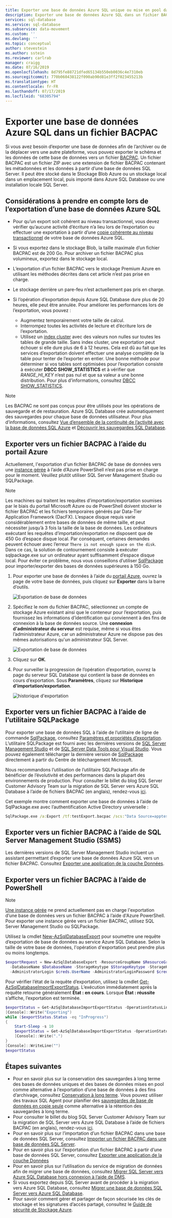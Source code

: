 ```yaml
---
title: Exporter une base de données Azure SQL unique ou mise en pool dans un fichier BACPAC | Microsoft Docs
description: Exporter une base de données Azure SQL dans un fichier BACPAC à l’aide du portail Azure
services: sql-database
ms.service: sql-database
ms.subservice: data-movement
ms.custom: ''
ms.devlang: ''
ms.topic: conceptual
author: stevestein
ms.author: sstein
ms.reviewer: carlrab
manager: craigg
ms.date: 07/16/2019
ms.openlocfilehash: 8d795fe88721dfed65134b550eb0036c4e7310eb
ms.sourcegitcommit: 770b060438122f090ab90d81e3ff2f023455213b
ms.translationtype: HT
ms.contentlocale: fr-FR
ms.lasthandoff: 07/17/2019
ms.locfileid: "68305794"
---
```

# <a name="export-an-azure-sql-database-to-a-bacpac-file"></a>Exporter une base de données Azure SQL dans un fichier BACPAC

Si vous avez besoin d’exporter une base de données afin de l’archiver ou de la déplacer vers une autre plateforme, vous pouvez exporter le schéma et les données de cette base de données vers un fichier [BACPAC](https://msdn.microsoft.com/library/ee210546.aspx#Anchor_4). Un fichier BACPAC est un fichier ZIP avec une extension de fichier BACPAC contenant les métadonnées et les données à partir d’une base de données SQL Server. Il peut être stocké dans le Stockage Blob Azure ou un stockage local dans un emplacement local, puis importé dans Azure SQL Database ou une installation locale SQL Server.

## <a name="considerations-when-exporting-an-azure-sql-database"></a>Considérations à prendre en compte lors de l’exportation d’une base de données Azure SQL

- Pour qu’un export soit cohérent au niveau transactionnel, vous devez vérifier qu’aucune activité d’écriture n’a lieu lors de l’exportation ou effectuer une exportation à partir d’une [copie cohérente au niveau transactionnel](sql-database-copy.md) de votre base de données Azure SQL.
- Si vous exportez dans le stockage Blob, la taille maximale d’un fichier BACPAC est de 200 Go. Pour archiver un fichier BACPAC plus volumineux, exportez dans le stockage local.
- L’exportation d’un fichier BACPAC vers le stockage Premium Azure en utilisant les méthodes décrites dans cet article n’est pas prise en charge.
- Le stockage derrière un pare-feu n’est actuellement pas pris en charge.
- Si l’opération d’exportation depuis Azure SQL Database dure plus de 20 heures, elle peut être annulée. Pour améliorer les performances lors de l’exportation, vous pouvez :

  - Augmentez temporairement votre taille de calcul.
  - Interrompez toutes les activités de lecture et d’écriture lors de l’exportation.
  - Utilisez un [index cluster](https://msdn.microsoft.com/library/ms190457.aspx) avec des valeurs non nulles sur toutes les tables de grande taille. Sans index cluster, une exportation peut échouer si elle dure plus de 6 à 12 heures. Cela est dû au fait que les services d’exportation doivent effectuer une analyse complète de la table pour tenter de l’exporter en entier. Une bonne méthode pour déterminer si vos tables sont optimisées pour l’exportation consiste à exécuter **DBCC SHOW_STATISTICS** et à vérifier que *RANGE_HI_KEY* n’est pas nul et que sa valeur a une bonne distribution. Pour plus d’informations, consultez [DBCC SHOW_STATISTICS](https://msdn.microsoft.com/library/ms174384.aspx).

> [!NOTE]
> Les BACPAC ne sont pas conçus pour être utilisés pour les opérations de sauvegarde et de restauration. Azure SQL Database crée automatiquement des sauvegardes pour chaque base de données utilisateur. Pour plus d’informations, consultez [Vue d’ensemble de la continuité de l’activité avec la base de données SQL Azure](sql-database-business-continuity.md) et [Découvrir les sauvegardes SQL Database](sql-database-automated-backups.md).

## <a name="export-to-a-bacpac-file-using-the-azure-portal"></a>Exporter vers un fichier BACPAC à l’aide du portail Azure

Actuellement, l'exportation d'un fichier BACPAC de base de données vers une [instance gérée](sql-database-managed-instance.md) à l’aide d’Azure PowerShell n’est pas prise en charge pour le moment. Veuillez plutôt utiliser SQL Server Management Studio ou SQLPackage.

> [!NOTE]
> Les machines qui traitent les requêtes d’importation/exportation soumises par le biais du portail Microsoft Azure ou de PowerShell doivent stocker le fichier BACPAC et les fichiers temporaires générés par Data-Tier Application Framework (DacFX). L’espace disque requis varie considérablement entre bases de données de même taille, et peut nécessiter jusqu’à 3 fois la taille de la base de données. Les ordinateurs exécutant les requêtes d’importation/exportation ne disposent que de 450 Go d’espace disque local. Par conséquent, certaines demandes peuvent échouer avec l’erreur `There is not enough space on the disk`. Dans ce cas, la solution de contournement consiste à exécuter sqlpackage.exe sur un ordinateur ayant suffisamment d’espace disque local. Pour éviter ce problème, nous vous conseillons d’utiliser [SqlPackage](#export-to-a-bacpac-file-using-the-sqlpackage-utility) pour importer/exporter des bases de données supérieures à 150 Go.

1. Pour exporter une base de données à l’aide du [portail Azure](https://portal.azure.com), ouvrez la page de votre base de données, puis cliquez sur **Exporter** dans la barre d’outils.

   ![Exportation de base de données](./media/sql-database-export/database-export1.png)

2. Spécifiez le nom du fichier BACPAC, sélectionnez un compte de stockage Azure existant ainsi que le conteneur pour l’exportation, puis fournissez les informations d’identification qui conviennent à des fins de connexion à la base de données source. Une **connexion d'administrateur du serveur** est requise, même si vous êtes l’administrateur Azure, car un administrateur Azure ne dispose pas des mêmes autorisations qu'un administrateur SQL Server.

    ![Exportation de base de données](./media/sql-database-export/database-export2.png)

3. Cliquez sur **OK**.

4. Pour surveiller la progression de l’opération d’exportation, ouvrez la page du serveur SQL Database qui contient la base de données en cours d’exportation. Sous **Paramètres**, cliquez sur **Historique d'importation/exportation**.

   ![historique d'exportation](./media/sql-database-export/export-history.png)

## <a name="export-to-a-bacpac-file-using-the-sqlpackage-utility"></a>Exporter vers un fichier BACPAC à l’aide de l’utilitaire SQLPackage

Pour exporter une base de données SQL à l’aide de l’utilitaire de ligne de commande [SqlPackage](https://docs.microsoft.com/sql/tools/sqlpackage), consultez [Paramètres et propriétés d’exportation](https://docs.microsoft.com/sql/tools/sqlpackage#export-parameters-and-properties). L’utilitaire SQLPackage est fourni avec les dernières versions de [SQL Server Management Studio](https://msdn.microsoft.com/library/mt238290.aspx) et de [SQL Server Data Tools pour Visual Studio](https://msdn.microsoft.com/library/mt204009.aspx). Vous pouvez également télécharger la dernière version de [SqlPackage](https://www.microsoft.com/download/details.aspx?id=53876) directement à partir du Centre de téléchargement Microsoft.

Nous recommandons l’utilisation de l’utilitaire SQLPackage afin de bénéficier de l’évolutivité et des performances dans la plupart des environnements de production. Pour consulter le billet du blog SQL Server Customer Advisory Team sur la migration de SQL Server vers Azure SQL Database à l’aide de fichiers BACPAC (en anglais), rendez-vous [ici](https://blogs.msdn.microsoft.com/sqlcat/20../../migrating-from-sql-server-to-azure-sql-database-using-bacpac-files/).

Cet exemple montre comment exporter une base de données à l’aide de SqlPackage.exe avec l’authentification Active Directory universelle :

```cmd
SqlPackage.exe /a:Export /tf:testExport.bacpac /scs:"Data Source=apptestserver.database.windows.net;Initial Catalog=MyDB;" /ua:True /tid:"apptest.onmicrosoft.com"
```

## <a name="export-to-a-bacpac-file-using-sql-server-management-studio-ssms"></a>Exporter vers un fichier BACPAC à l’aide de SQL Server Management Studio (SSMS)

Les dernières versions de SQL Server Management Studio incluent un assistant permettant d’exporter une base de données Azure SQL vers un fichier BACPAC. Consultez [Exporter une application de la couche Données](https://docs.microsoft.com/sql/relational-databases/data-tier-applications/export-a-data-tier-application).

## <a name="export-to-a-bacpac-file-using-powershell"></a>Exporter vers un fichier BACPAC à l’aide de PowerShell

> [!NOTE]
> [Une instance gérée](sql-database-managed-instance.md) ne prend actuellement pas en charge l'exportation d’une base de données vers un fichier BACPAC à l’aide d'Azure PowerShell. Pour exporter une instance gérée vers un fichier BACPAC, utilisez SQL Server Management Studio ou SQLPackage.

Utilisez la cmdlet [New-AzSqlDatabaseExport](/powershell/module/az.sql/new-azsqldatabaseexport) pour soumettre une requête d’exportation de base de données au service Azure SQL Database. Selon la taille de votre base de données, l'opération d'exportation peut prendre plus ou moins longtemps.

```powershell
$exportRequest = New-AzSqlDatabaseExport -ResourceGroupName $ResourceGroupName -ServerName $ServerName `
  -DatabaseName $DatabaseName -StorageKeytype $StorageKeytype -StorageKey $StorageKey -StorageUri $BacpacUri `
  -AdministratorLogin $creds.UserName -AdministratorLoginPassword $creds.Password
```

Pour vérifier l’état de la requête d’exportation, utilisez la cmdlet [Get-AzSqlDatabaseImportExportStatus](/powershell/module/az.sql/get-azsqldatabaseimportexportstatus). L’exécution immédiatement après la requête retourne généralement **État : en cours**. Lorsque **État : réussite** s’affiche, l’exportation est terminée.

```powershell
$exportStatus = Get-AzSqlDatabaseImportExportStatus -OperationStatusLink $exportRequest.OperationStatusLink
[Console]::Write("Exporting")
while ($exportStatus.Status -eq "InProgress")
{
    Start-Sleep -s 10
    $exportStatus = Get-AzSqlDatabaseImportExportStatus -OperationStatusLink $exportRequest.OperationStatusLink
    [Console]::Write(".")
}
[Console]::WriteLine("")
$exportStatus
```

## <a name="next-steps"></a>Étapes suivantes

- Pour en savoir plus sur la conservation des sauvegardes à long terme des bases de données uniques et des bases de données mises en pool comme alternative à l’exportation d’une base de données à des fins d’archivage, consultez [Conservation à long terme](sql-database-long-term-retention.md). Vous pouvez utiliser des travaux SQL Agent pour planifier des [sauvegardes de base de données en copie seule](https://docs.microsoft.com/sql/relational-databases/backup-restore/copy-only-backups-sql-server) comme alternative à la rétention des sauvegardes à long terme.
- Pour consulter le billet du blog SQL Server Customer Advisory Team sur la migration de SQL Server vers Azure SQL Database à l’aide de fichiers BACPAC (en anglais), rendez-vous [ici](https://blogs.msdn.microsoft.com/sqlcat/2016/10/20/migrating-from-sql-server-to-azure-sql-database-using-bacpac-files/).
- Pour en savoir plus sur l’importation d’un fichier BACPAC dans une base de données SQL Server, consultez [Importer un fichier BACPAC dans une base de données SQL Server](https://msdn.microsoft.com/library/hh710052.aspx).
- Pour en savoir plus sur l’exportation d’un fichier BACPAC à partir d’une base de données SQL Server, consultez [Exporter une application de la couche Données](https://docs.microsoft.com/sql/relational-databases/data-tier-applications/export-a-data-tier-application)
- Pour en savoir plus sur l’utilisation du service de migration de données afin de migrer une base de données, consultez [Migrer SQL Server vers Azure SQL Database hors connexion à l’aide de DMS](../dms/tutorial-sql-server-to-azure-sql.md).
- Si vous exportez depuis SQL Server avant de procéder à la migration vers Azure SQL Database, consultez [Migrer une base de données SQL Server vers Azure SQL Database](sql-database-single-database-migrate.md).
- Pour savoir comment gérer et partager de façon sécurisée les clés de stockage et les signatures d’accès partagé, consultez le [Guide de sécurité de Stockage Azure](https://docs.microsoft.com/azure/storage/common/storage-security-guide).
